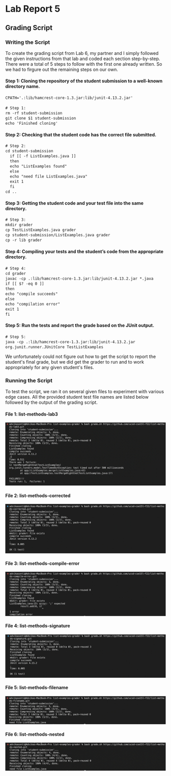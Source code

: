 # Lab Report 5

## Grading Script

### Writing the Script

To create the grading script from Lab 6, my partner and I simply followed the given instructions from that lab and coded each section step-by-step. 
There were a total of 5 steps to follow with the first one already written. So we had to firgure out the remaining steps on our own.

#### Step 1: Cloning the repository of the student submission to a well-known directory name.
```
CPATH='.:lib/hamcrest-core-1.3.jar:lib/junit-4.13.2.jar'

# Step 1:
rm -rf student-submission
git clone $1 student-submission
echo 'Finished cloning'
```
#### Step 2: Checking that the student code has the correct file submitted.
```
# Step 2:
cd student-submission
  if [[ -f ListExamples.java ]]
  then
  echo "ListExamples found"
  else 
  echo "need file ListExamples.java"
  exit 1
  fi
cd ..
```
#### Step 3: Getting the student code and your test file into the same directory.
```
# Step 3:
mkdir grader
cp TestListExamples.java grader
cp student-submission/ListExamples.java grader
cp -r lib grader
```
#### Step 4: Compiling your tests and the student’s code from the appropriate directory.
```
# Step 4:
cd grader
javac -cp .:lib/hamcrest-core-1.3.jar:lib/junit-4.13.2.jar *.java
if [[ $? -eq 0 ]]
then 
echo "compile succeeds"
else 
echo "compilation error"
exit 1
fi
```
#### Step 5: Run the tests and report the grade based on the JUnit output.
```
# Step 5: 
java -cp .:lib/hamcrest-core-1.3.jar:lib/junit-4.13.2.jar org.junit.runner.JUnitCore TestListExamples
```
We unfortunately could not figure out how to get the script to report the student's final grade, but we did get the grader to run and to work appropriately for any given student's files.

### Running the Script

To test the script, we ran it on several given files to experiment with various edge cases. All the provided student test file names are listed below followed by the output of the grading script.

#### File 1: list-methods-lab3
![Grade1.png](https://raw.githubusercontent.com/advikasonti/cse15l-lab-reports/main/Grade1.png)

#### File 2: list-methods-corrected
![Grade2.png](https://raw.githubusercontent.com/advikasonti/cse15l-lab-reports/main/Grade2.png)

#### File 3: list-methods-compile-error
![Grade3.png](https://raw.githubusercontent.com/advikasonti/cse15l-lab-reports/main/Grade3.png)

#### File 4: list-methods-signature
![Grade4.png](https://raw.githubusercontent.com/advikasonti/cse15l-lab-reports/main/Grade4.png)

#### File 5: list-methods-filename
![Grade5.png](https://raw.githubusercontent.com/advikasonti/cse15l-lab-reports/main/Grade5.png)

#### File 6: list-methods-nested
![Grade6.png](https://raw.githubusercontent.com/advikasonti/cse15l-lab-reports/main/Grade6.png)






